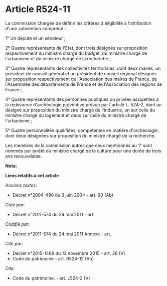 # Article R524-11

La commission chargée de définir les critères d'éligibilité à l'attribution d'une subvention comprend : 

1° Un député et un sénateur ; 

2° Quatre représentants de l'Etat, dont trois désignés sur proposition respectivement du ministre chargé du budget, du
ministre chargé de l'urbanisme et du ministre chargé de la recherche ; 

3° Quatre représentants des collectivités territoriales, dont deux maires, un président de conseil général et un président de
conseil régional désignés sur proposition respectivement de l'Association des maires de France, de l'Assemblée des
départements de France et de l'Association des régions de France ; 

4° Quatre représentants des personnes publiques ou privées assujetties à la redevance d'archéologie préventive prévue par
l'article L. 524-2, dont un désigné sur proposition du ministre chargé de l'industrie, un sur celle du ministre chargé du
logement et deux sur celle du ministre chargé de l'urbanisme ; 

5° Quatre personnalités qualifiées, compétentes en matière d'archéologie, dont deux désignées sur proposition du ministre
chargé de la recherche. 

Les membres de la commission autres que ceux mentionnés au 1° sont nommés par arrêté du ministre chargé de la culture pour
une durée de trois ans renouvelable.

**Nota:**



**Liens relatifs à cet article**

_Anciens textes_:

  - Décret n°2004-490 du 3 juin 2004 - art. 90 (Ab)

_Créé par_:

  - Décret n°2011-574 du 24 mai 2011  - art.

_Codifié par_:

  - Décret n°2011-574 du 24 mai 2011 Annexe - art.

_Cité par_:

  - Décret n°2015-1469 du 13 novembre 2015 - art. 36 (V)
  - Code du patrimoine - art. R524-12 (Ab)

_Cite_:

  - Code du patrimoine. - art. L524-2 (V)
